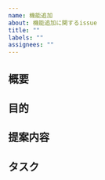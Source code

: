 ```yaml
---
name: 機能追加
about: 機能追加に関するissue
title: ""
labels: ""
assignees: ""
---
```


## 概要

## 目的

## 提案内容

## タスク
